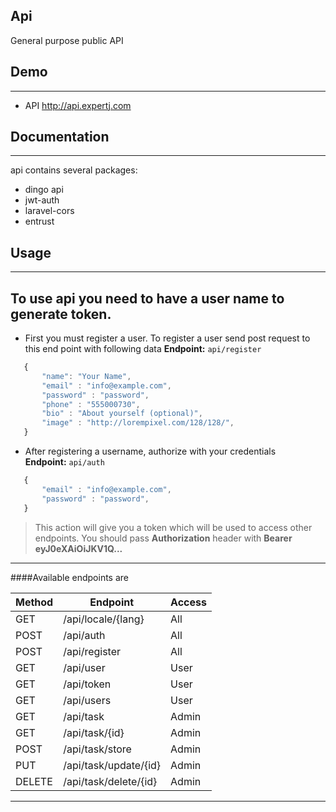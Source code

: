 ## Api
General purpose public API

## Demo
---- 
- API http://api.expertj.com

## Documentation
----
api contains several packages:
- dingo api
- jwt-auth
- laravel-cors
- entrust

## Usage 
---
To use api you need to have a user name to generate token.
---
- First you must register a user. To register a user
 send post request to this end point with following data 
 **Endpoint:** `api/register`
 ```javascript
    {
        "name": "Your Name",
        "email" : "info@example.com",
        "password" : "password",
        "phone" : "555000730",
        "bio" : "About yourself (optional)",
        "image" : "http://lorempixel.com/128/128/",        
    }
 ```
 - After registering a username, authorize with your credentials  
 **Endpoint:** `api/auth`
  ```javascript
     {
         "email" : "info@example.com",
         "password" : "password",
     }
  ```
 > This action will give you a token which will be used to access other endpoints.
 > You should pass **Authorization** header with **Bearer eyJ0eXAiOiJKV1Q...**
 
---

####Available endpoints are 
 
  Method         | Endpoint                |  Access
  -------------  | -------------           |  -----
  GET            | /api/locale/{lang}      |   All   
  POST           | /api/auth               |   All
  POST           | /api/register           |   All
  GET            | /api/user               |   User
  GET            | /api/token              |   User
  GET            | /api/users              |   User
  GET            | /api/task               |   Admin
  GET            | /api/task/{id}          |   Admin
  POST           | /api/task/store         |   Admin
  PUT            | /api/task/update/{id}   |   Admin
  DELETE         | /api/task/delete/{id}   |   Admin

---